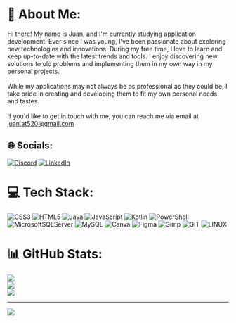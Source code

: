 # 💫 About Me:
Hi there! My name is Juan, and I'm currently studying application development. Ever since I was young, I've been passionate about exploring new technologies and innovations. During my free time, I love to learn and keep up-to-date with the latest trends and tools. I enjoy discovering new solutions to old problems and implementing them in my own way in my personal projects.<br><br>While my applications may not always be as professional as they could be, I take pride in creating and developing them to fit my own personal needs and tastes.<br><br>If you'd like to get in touch with me, you can reach me via email at juan.at520@gmail.com


## 🌐 Socials:
[![Discord](https://img.shields.io/badge/Discord-%237289DA.svg?logo=discord&logoColor=white)](https://discord.gg/discordapp.com/users/JuanAT520#8156) [![LinkedIn](https://img.shields.io/badge/LinkedIn-%230077B5.svg?logo=linkedin&logoColor=white)](https://linkedin.com/in/juan-alvtor) 

# 💻 Tech Stack:
![CSS3](https://img.shields.io/badge/css3-%231572B6.svg?style=for-the-badge&logo=css3&logoColor=white) ![HTML5](https://img.shields.io/badge/html5-%23E34F26.svg?style=for-the-badge&logo=html5&logoColor=white) ![Java](https://img.shields.io/badge/java-%23ED8B00.svg?style=for-the-badge&logo=openjdk&logoColor=white) ![JavaScript](https://img.shields.io/badge/javascript-%23323330.svg?style=for-the-badge&logo=javascript&logoColor=%23F7DF1E) ![Kotlin](https://img.shields.io/badge/kotlin-%237F52FF.svg?style=for-the-badge&logo=kotlin&logoColor=white) ![PowerShell](https://img.shields.io/badge/PowerShell-%235391FE.svg?style=for-the-badge&logo=powershell&logoColor=white) ![MicrosoftSQLServer](https://img.shields.io/badge/Microsoft%20SQL%20Server-CC2927?style=for-the-badge&logo=microsoft%20sql%20server&logoColor=white) ![MySQL](https://img.shields.io/badge/mysql-%2300000f.svg?style=for-the-badge&logo=mysql&logoColor=white) ![Canva](https://img.shields.io/badge/Canva-%2300C4CC.svg?style=for-the-badge&logo=Canva&logoColor=white) ![Figma](https://img.shields.io/badge/figma-%23F24E1E.svg?style=for-the-badge&logo=figma&logoColor=white) ![Gimp](https://img.shields.io/badge/Gimp-657D8B?style=for-the-badge&logo=gimp&logoColor=FFFFFF) ![GIT](https://img.shields.io/badge/Git-fc6d26?style=for-the-badge&logo=git&logoColor=white) ![LINUX](https://img.shields.io/badge/Linux-FCC624?style=for-the-badge&logo=linux&logoColor=black)
# 📊 GitHub Stats:
![](https://github-readme-stats.vercel.app/api?username=juanAT520&theme=vue&hide_border=false&include_all_commits=false&count_private=false)<br/>
![](https://github-readme-streak-stats.herokuapp.com/?user=juanAT520&theme=vue&hide_border=false)<br/>
![](https://github-readme-stats.vercel.app/api/top-langs/?username=juanAT520&theme=vue&hide_border=false&include_all_commits=false&count_private=false&layout=compact)

---
[![](https://visitcount.itsvg.in/api?id=juanAT520&icon=0&color=8)](https://visitcount.itsvg.in)

<!-- Proudly created with GPRM ( https://gprm.itsvg.in ) -->
